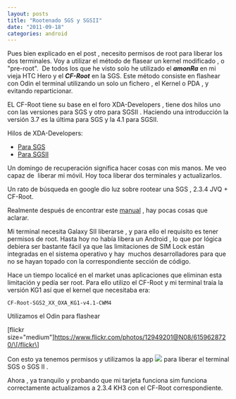 ```yaml
---
layout: posts
title: "Rootenado SGS y SGSII"
date: "2011-09-18"
categories: android
---
```


Pues bien explicado en el post , necesito permisos de root para liberar los dos terminales. Voy a utilizar el método de flasear un kernel modificado , o "pre-root".  De todos los que he visto solo he utilizado el **_amonRa_** en mi vieja HTC Hero y el _**CF-Root**_ en la SGS. Este método consiste en flashear con Odin el terminal utilizando un solo un fichero , el Kernel o PDA , y evitando reparticionar.

EL CF-Root tiene su base en el foro XDA-Developers , tiene dos hilos uno con las versiones para SGS y otro para SGSII . Haciendo una introducción la versión 3.7 es la última para SGS y la 4.1 para SGSII.

Hilos de XDA-Developers:

- [Para SGS](https://forum.xda-developers.com/showthread.php?t=788108 "CF-Root para SGS")
- [Para SGSII](https://luispuente.net/2011/09/recuperando-contenido-de-archivos-eliminados-en-linux/ "CF-Root para SGSII") 

Un domingo de recuperación significa hacer cosas con mis manos. Me veo capaz de  liberar mi móvil. Hoy toca liberar dos terminales y actualizarlos.

Un rato de búsqueda en google dio luz sobre rootear una SGS , 2.3.4 JVQ + CF-Root.

Realmente después de encontrar este [manual](https://www.return222.com/2011/07/mega-tutorial-guia-completa-y-todo.html "Mega tutrial SGSII") , hay pocas cosas que aclarar.

Mi terminal necesita Galaxy SII liberarse , y para ello el requisito es tener permisos de root. Hasta hoy no había libera un Android , lo que por lógica debiera ser bastante fácil ya que las limitaciones de SIM Lock están integradas en el sistema operativo y hay  muchos desarrolladores para que no se hayan topado con la correspondiente sección de código.

Hace un tiempo localicé en el market unas aplicaciones que eliminan esta limitación y pedía ser root. Para ello utilizo el CF-Root y mi terminal traía la versión KG1 así que el kernel que necesitaba era:

`CF-Root-SGS2_XX_OXA_KG1-v4.1-CWM4`

Utilizamos el Odin para flashear

\[flickr size="medium"\]https://www.flickr.com/photos/12949201@N08/6159628720/\[/flickr\]

Con esto ya tenemos permisos y utilizamos la app [![](images/45_avail_market_logo2.png)](https://market.android.com/details?id=com.helroz.galaxysunlock&feature=related_apps) para liberar el terminal SGS o SGS II .

Ahora , ya tranquilo y probando que mi tarjeta funciona sim funciona correctamente actualizamos a 2.3.4 KH3 con el CF-Root correspondiente.
